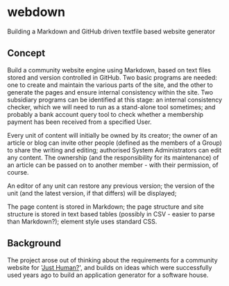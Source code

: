 # webdown
Building a Markdown and GitHub driven textfile based website generator

## Concept

Build a community website engine using Markdown, based on text files stored and version controlled in GitHub.  Two basic programs are needed: one to create and maintain the various parts of the site, and the other to generate the pages and ensure internal consistency within the site. Two subsidiary programs can be identified at this stage: an internal consistency checker, which we will need to run as a stand-alone tool sometimes; and probably a bank account query tool to check whether a membership payment has been received from a specified User.

Every unit of content will initially be owned by its creator; the owner of an article or blog can invite other people (defined as the members of a Group) to share the writing and editing; authorised System Administrators can edit any content.  The ownership (and the responsibility for its maintenance) of an article can be passed on to another member - with their permission, of course.

An editor of any unit can restore any previous version; the version of the unit (and the latest version, if that differs) will be displayed; 

The page content is stored in Markdown; the page structure and site structure is stored in text based tables (possibly in CSV - easier to parse than Markdown?); element style uses standard CSS.

## Background

The project arose out of thinking about the requirements for a community website for  '[Just Human?](https://just-human.net/ "'Just Human?' website")', and builds on ideas which were successfully used years ago to build an application generator for a software house.
